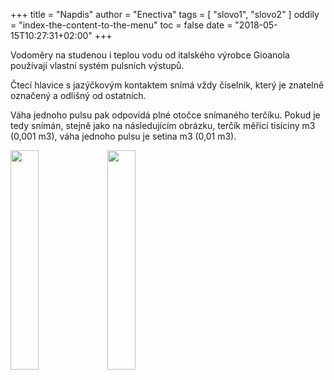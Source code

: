 +++
title = "Napdis"
author = "Enectiva"
tags = [
    "slovo1",
    "slovo2"
]
oddily = "index-the-content-to-the-menu"
toc = false
date = "2018-05-15T10:27:31+02:00"
+++

Vodoměry na studenou i teplou vodu od italského výrobce Gioanola používají vlastní systém pulsních výstupů.

Čtecí hlavice s jazýčkovým kontaktem snímá vždy číselník, který je znatelně označený a odlišný od ostatních.

Váha jednoho pulsu pak odpovídá plné otočce snímaného terčíku. Pokud je tedy snímán, stejně jako na následujícím obrázku, terčík měřící tisíciny m3 (0,001 m3), váha jednoho pulsu je setina m3 (0,01 m3).

<img class="right" src="/images/vodomer-gioanola/01.jpg" style="width:30%"></img>
<img class="left" src="/images/vodomer-gioanola/02.png" style="width:30%"></img>


